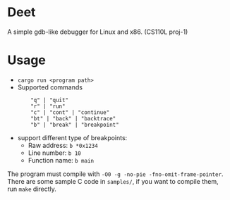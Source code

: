 # Deet
A simple gdb-like debugger for Linux and x86.
(CS110L proj-1)

# Usage
- `cargo run <program path>`
- Supported commands
    ```
        "q" | "quit" 
        "r" | "run" 
        "c" | "cont" | "continue"
        "bt" | "back" | "backtrace"
        "b" | "break" | "breakpoint"
    ```
- support different type of breakpoints:
  - Raw address: `b *0x1234`
  - Line number: `b 10`
  - Function name: `b main`


The program must compile with `-O0 -g -no-pie -fno-omit-frame-pointer`.
There are some sample C code in `samples/`, if you want to compile them, run `make` directly.
